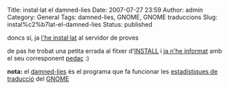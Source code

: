 Title: instal·lat el damned-lies
Date: 2007-07-27 23:59
Author: admin
Category: General
Tags: damned-lies, GNOME, GNOME traduccions
Slug: instal%c2%b7lat-el-damned-lies
Status: published

doncs sí, ja <a href="http://badall.net:81/damned-lies" target="_blank" rel="noopener">l'he instal·lat</a> al servidor de proves

de pas he trobat una petita errada al fitxer d'<a href="http://svn.gnome.org/viewcvs/damned-lies/trunk/INSTALL?view=log" target="_blank" rel="noopener">INSTALL</a> i <a href="http://bugzilla.gnome.org/show_bug.cgi?id=461105" target="_blank" rel="noopener">ja n'he informat</a> amb el seu corresponent <a href="http://bugzilla.gnome.org/attachment.cgi?id=92579&amp;action=view" target="_blank" rel="noopener">pedaç</a> :)

**nota:** el <a href="http://svn.gnome.org/viewcvs/damned-lies/trunk/" target="_blank" rel="noopener">damned-lies</a> és el programa que fa funcionar les <a href="http://l10n.gnome.org" target="_blank" rel="noopener">estadístiques de traducció</a> del <a href="http://www.gnome.org" target="_blank" rel="noopener">GNOME</a>
